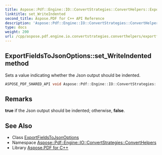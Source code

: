 ```yaml
---
title: Aspose::Pdf::Engine::IO::ConvertStrategies::ConvertHelpers::ExportFieldsToJsonOptions::set_WriteIndented method
linktitle: set_WriteIndented
second_title: Aspose.PDF for C++ API Reference
description: 'Aspose::Pdf::Engine::IO::ConvertStrategies::ConvertHelpers::ExportFieldsToJsonOptions::set_WriteIndented method. Sets a value indicating whether the Json output should be indented in C++.'
type: docs
weight: 200
url: /cpp/aspose.pdf.engine.io.convertstrategies.converthelpers/exportfieldstojsonoptions/set_writeindented/
---
```

## ExportFieldsToJsonOptions::set_WriteIndented method


Sets a value indicating whether the Json output should be indented.

```cpp
ASPOSE_PDF_SHARED_API void Aspose::Pdf::Engine::IO::ConvertStrategies::ConvertHelpers::ExportFieldsToJsonOptions::set_WriteIndented(bool value)
```

## Remarks


**true** if the Json output should be indented; otherwise, **false**. 
## See Also

* Class [ExportFieldsToJsonOptions](../)
* Namespace [Aspose::Pdf::Engine::IO::ConvertStrategies::ConvertHelpers](../../)
* Library [Aspose.PDF for C++](../../../)
